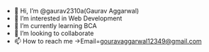 - 👋 Hi, I’m @gaurav2310a(Gaurav Aggarwal)
- 👀 I’m interested in Web Development
- 🌱 I’m currently learning BCA
- 💞️ I’m looking to collaborate 
- 📫 How to reach me ->Email=gouravaggarwal12349@gmail.com

<!---
gaurav2310a/gaurav2310a is a ✨ special ✨ repository because its `README.md` (this file) appears on your GitHub profile.
You can click the Preview link to take a look at your changes.
--->
